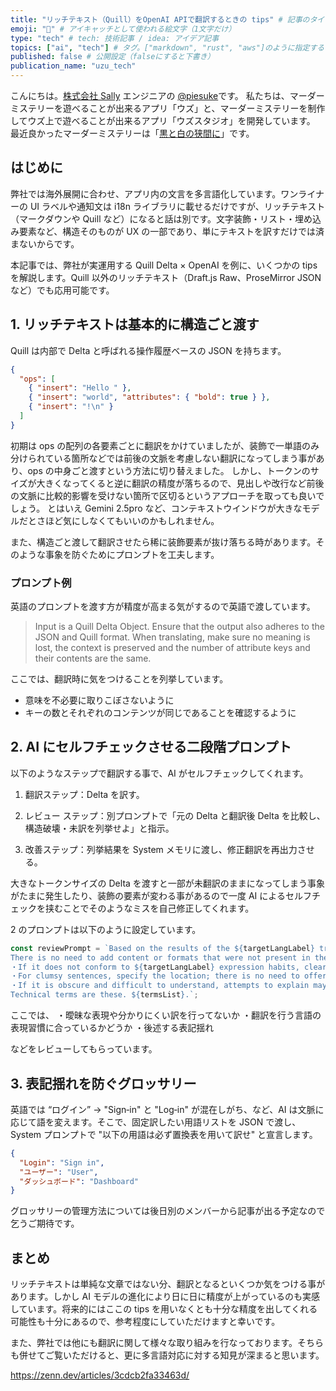 ```yaml
---
title: "リッチテキスト（Quill）をOpenAI APIで翻訳するときの tips" # 記事のタイトル
emoji: "🧊" # アイキャッチとして使われる絵文字（1文字だけ）
type: "tech" # tech: 技術記事 / idea: アイデア記事
topics: ["ai", "tech"] # タグ。["markdown", "rust", "aws"]のように指定する
published: false # 公開設定（falseにすると下書き）
publication_name: "uzu_tech"
---
```


こんにちは。[株式会社 Sally](https://sally-inc.jp/) エンジニアの [@piesuke](https://x.com/piesuke27)です。
私たちは、マーダーミステリーを遊べることが出来るアプリ「ウズ」と、マーダーミステリーを制作してウズ上で遊べることが出来るアプリ「ウズスタジオ」を開発しています。
最近良かったマーダーミステリーは「[黒と白の狭間に](https://mdms.jp/scenarios/345)」です。

## はじめに

弊社では海外展開に合わせ、アプリ内の文言を多言語化しています。ワンライナーの UI ラベルや通知文は i18n ライブラリに載せるだけですが、リッチテキスト（マークダウンや Quill など）になると話は別です。文字装飾・リスト・埋め込み要素など、構造そのものが UX の一部であり、単にテキストを訳すだけでは済まないからです。

本記事では、弊社が実運用する Quill Delta × OpenAI を例に、いくつかの tips を解説します。Quill 以外のリッチテキスト（Draft.js Raw、ProseMirror JSON など）でも応用可能です。

## 1. リッチテキストは基本的に構造ごと渡す

Quill は内部で Delta と呼ばれる操作履歴ベースの JSON を持ちます。

```json
{
  "ops": [
    { "insert": "Hello " },
    { "insert": "world", "attributes": { "bold": true } },
    { "insert": "!\n" }
  ]
}
```

初期は ops の配列の各要素ごとに翻訳をかけていましたが、装飾で一単語のみ分けられている箇所などでは前後の文脈を考慮しない翻訳になってしまう事があり、ops の中身ごと渡すという方法に切り替えました。
しかし、トークンのサイズが大きくなってくると逆に翻訳の精度が落ちるので、見出しや改行など前後の文脈に比較的影響を受けない箇所で区切るというアプローチを取っても良いでしょう。
とはいえ Gemini 2.5pro など、コンテキストウインドウが大きなモデルだとさほど気にしなくてもいいのかもしれません。

また、構造ごと渡して翻訳させたら稀に装飾要素が抜け落ちる時があります。そのような事象を防ぐためにプロンプトを工夫します。

### プロンプト例

英語のプロンプトを渡す方が精度が高まる気がするので英語で渡しています。

> Input is a Quill Delta Object. Ensure that the output also adheres to the JSON and Quill format. When translating, make sure no meaning is lost, the context is preserved and the number of attribute keys and their contents are the same.

ここでは、翻訳時に気をつけることを列挙しています。

- 意味を不必要に取りこぼさないように
- キーの数とそれぞれのコンテンツが同じであることを確認するように

## 2. AI にセルフチェックさせる二段階プロンプト

以下のようなステップで翻訳する事で、AI がセルフチェックしてくれます。

1. 翻訳ステップ：Delta を訳す。

2. レビュー ステップ：別プロンプトで「元の Delta と翻訳後 Delta を比較し、構造破壊・未訳を列挙せよ」と指示。

3. 改善ステップ：列挙結果を System メモリに渡し、修正翻訳を再出力させる。

大きなトークンサイズの Delta を渡すと一部が未翻訳のままになってしまう事象がたまに発生したり、装飾の要素が変わる事があるので一度 AI によるセルフチェックを挟むことでそのようなミスを自己修正してくれます。

2 のプロンプトは以下のように設定しています。

```ts
const reviewPrompt = `Based on the results of the ${targetLangLabel} translation, identify specific issues. Avoid vague expressions and provide accurate descriptions. 
There is no need to add content or formats that were not present in the original text. This includes but is not limited to: 
・If it does not conform to ${targetLangLabel} expression habits, clearly indicate where it does not conform. 
・For clumsy sentences, specify the location; there is no need to offer suggestions for modification as this will be fixed during free translation. 
・If it is obscure and difficult to understand, attempts to explain may be made. However, if the ${targetLangLabel} characters included match those in the following list of technical terms, please do not propose any changes. If characters with different forms but the same meanings as those in the list of technical terms are used, please propose corrections. 
Technical terms are these. ${termsList}.`;
```

ここでは、
・曖昧な表現や分かりにくい訳を行ってないか
・翻訳を行う言語の表現習慣に合っているかどうか
・後述する表記揺れ

などをレビューしてもらっています。

## 3. 表記揺れを防ぐグロッサリー

英語では “ログイン” → "Sign‑in" と "Log‑in" が混在しがち、など、AI は文脈に応じて語を変えます。そこで、固定訳したい用語リストを JSON で渡し、System プロンプトで "以下の用語は必ず置換表を用いて訳せ" と宣言します。

```json
{
  "Login": "Sign in",
  "ユーザー": "User",
  "ダッシュボード": "Dashboard"
}
```

グロッサリーの管理方法については後日別のメンバーから記事が出る予定なので乞うご期待です。

## まとめ

リッチテキストは単純な文章ではない分、翻訳となるといくつか気をつける事があります。しかし AI モデルの進化により日に日に精度が上がっているのも実感しています。将来的にはここの tips を用いなくとも十分な精度を出してくれる可能性も十分にあるので、参考程度にしていただけますと幸いです。

また、弊社では他にも翻訳に関して様々な取り組みを行なっております。そちらも併せてご覧いただけると、更に多言語対応に対する知見が深まると思います。

https://zenn.dev/articles/3cdcb2fa33463d/
